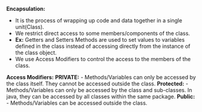 
**Encapsulation:**
- It is the process of wrapping up code and data together in a single unit(Class).
- We restrict direct access to some members/components of the class.
- **Ex:** Getters and Setters Methods are used to set values to variables defined in the class instead of accessing directly from the instance of the class object.
- We use Access Modifiers to control the access to the members of the class.

**Access Modifiers:**
	**PRIVATE:**
		- Methods/Variables can only be accessed by the class itself. They cannot be accessed outside the class.
	**Protected:**
		- Methods/Variables can only be accessed by the class and sub-classes. In java, they can be accessed by all classes within the same package.
	**Public:**
		- Methods/Variables can be accessed outside the class.


